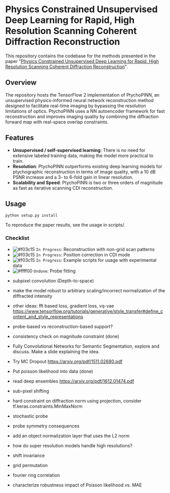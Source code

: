 # Physics Constrained Unsupervised Deep Learning for Rapid, High Resolution Scanning Coherent Diffraction Reconstruction

This repository contains the codebase for the methods presented in the paper "[Physics Constrained Unsupervised Deep Learning for Rapid, High Resolution Scanning Coherent Diffraction Reconstruction](https://arxiv.org/pdf/2306.11014.pdf)". 

## Overview
The repository hosts the TensorFlow 2 implementation of PtychoPINN, an unsupervised physics-informed neural network reconstruction method designed to facilitate real-time imaging by bypassing the resolution limitations of optics. PtychoPINN uses a NN autoencoder framework for fast reconstruction and improves imaging quality by combining the diffraction forward map with real-space overlap constraints.

## Features
- **Unsupervised / self-supervised learning**: There is no need for extensive labeled training data, making the model more practical to train.
- **Resolution**: PtychoPINN outperforms existing deep learning models for ptychographic reconstruction in terms of image quality, with a 10 dB PSNR increase and a 3- to 6-fold gain in linear resolution.
- **Scalability and Speed**: PtychoPINN is two or three orders of magnitude as fast as iterative scanning CDI reconstruction.

## Usage
`python setup.py install`

To reproduce the paper results, see the usage in scripts/.

### Checklist

- ![#f03c15](https://via.placeholder.com/15/f03c15/000000?text=+) `In Progress`: Reconstruction with non-grid scan patterns
- ![#f03c15](https://via.placeholder.com/15/f03c15/000000?text=+) `In Progress`: Position correction in CDI mode
- ![#f03c15](https://via.placeholder.com/15/f03c15/000000?text=+) `In Progress`: Example scripts for usage with experimental data
- ![#ffff00](https://via.placeholder.com/15/ffff00/000000?text=+) `Undone`: Probe fitting
 

* subpixel convolution (Depth-to-space)
* make the model robust to arbitrary scaling/incorrect normalization of the diffracted intensity
* other ideas: fft based loss, gradient loss, vq-vae https://www.tensorflow.org/tutorials/generative/style_transfer#define_content_and_style_representations
* probe-based vs reconstruction-based support?

* consistency check on magnitude constraint (done)
* Fully Convolutional Networks for Semantic Segmentation, explore and discuss. Make a slide explaining the idea.
* Try MC Dropout https://arxiv.org/pdf/1511.02680.pdf
* Put poisson likelihood into data (done)
* read deep ensembles https://arxiv.org/pdf/1612.01474.pdf

* sub-pixel shifting
* hard constraint on diffraction norm using projection, consider tf.keras.constraints.MinMaxNorm
* stochastic probe
* probe symmetry consequences
* add an object normalization layer that uses the L2 norm
* how do super resolution models handle high resolutions?
* shift invariance
* grid permutation
* fourier ring correlation

* characterize robustness impact of Poisson likelihood vs. MAE
